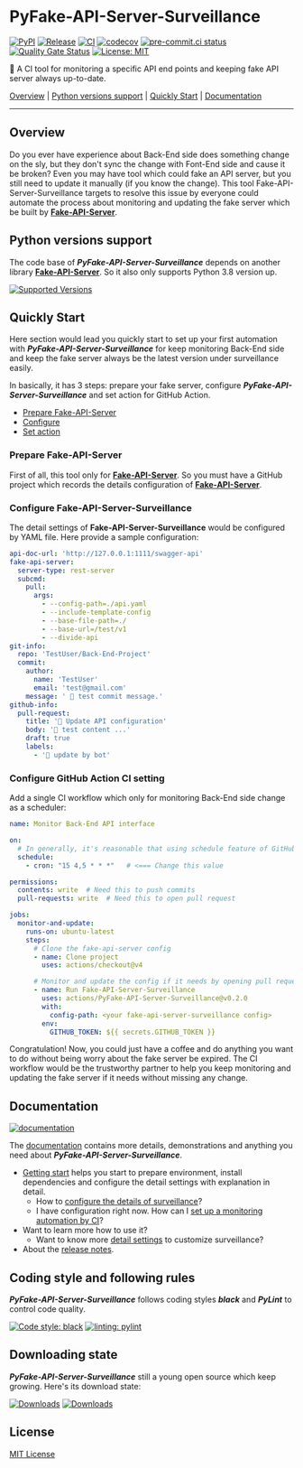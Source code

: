 # PyFake-API-Server-Surveillance

[![PyPI](https://img.shields.io/pypi/v/fake-api-server-surveillance?color=%23099cec&amp;label=PyPI&amp;logo=pypi&amp;logoColor=white)](https://pypi.org/project/fake-api-server-surveillance)
[![Release](https://img.shields.io/github/release/Chisanan232/PyFake-API-Server-Surveillance.svg?label=Release&logo=github)](https://github.com/Chisanan232/PyFake-API-Server-Surveillance/releases)
[![CI](https://github.com/Chisanan232/PyFake-API-Server-Surveillance/actions/workflows/ci.yaml/badge.svg)](https://github.com/Chisanan232/PyFake-API-Server-Surveillance/actions/workflows/ci.yaml)
[![codecov](https://codecov.io/gh/Chisanan232/PyFake-API-Server-Surveillance/graph/badge.svg?token=GJYBfInkzX)](https://codecov.io/gh/Chisanan232/PyFake-API-Server-Surveillance)
[![pre-commit.ci status](https://results.pre-commit.ci/badge/github/Chisanan232/PyFake-API-Server-Surveillance/master.svg)](https://results.pre-commit.ci/latest/github/Chisanan232/PyFake-API-Server-Surveillance/master)
[![Quality Gate Status](https://sonarcloud.io/api/project_badges/measure?project=Chisanan232_PyFake-API-Server-Surveillance&metric=alert_status)](https://sonarcloud.io/summary/new_code?id=Chisanan232_PyFake-API-Server-Surveillance)
[![License: MIT](https://img.shields.io/badge/License-MIT-yellow.svg)](https://opensource.org/licenses/MIT)

🤖 A CI tool for monitoring a specific API end points and keeping fake API server always up-to-date.

[Overview](#overview) | [Python versions support](#Python-versions-support) | [Quickly Start](#quickly-start) | [Documentation](#documentation)
<hr>


## Overview

Do you ever have experience about Back-End side does something change on the sly, but they don't sync the change with
Font-End side and cause it be broken? Even you may have tool which could fake an API server, but you still need to update
it manually (if you know the change). This tool Fake-API-Server-Surveillance targets to resolve this issue by everyone
could automate the process about monitoring and updating the fake server which be built by [**Fake-API-Server**].

[**Fake-API-Server**]: https://github.com/Chisanan232/PyFake-API-Server

## Python versions support

The code base of **_PyFake-API-Server-Surveillance_** depends on another library [**Fake-API-Server**].
So it also only supports Python 3.8 version up.

[![Supported Versions](https://img.shields.io/pypi/pyversions/fake-api-server-surveillance.svg?logo=python&logoColor=FBE072)](https://pypi.org/project/fake-api-server-surveillance)


## Quickly Start

Here section would lead you quickly start to set up your first automation with **_PyFake-API-Server-Surveillance_** for
keep monitoring Back-End side and keep the fake server always be the latest version under surveillance easily.

In basically, it has 3 steps: prepare your fake server, configure **_PyFake-API-Server-Surveillance_** and set action for
GitHub Action.

* [Prepare Fake-API-Server](#prepare-fake-api-server)
* [Configure](#configure-fake-api-server-surveillance)
* [Set action](#configure-github-action-ci-setting)

### Prepare **Fake-API-Server**

First of all, this tool only for [**Fake-API-Server**]. So you must have a GitHub project which records the details
configuration of [**Fake-API-Server**].

### Configure **Fake-API-Server-Surveillance**

The detail settings of **Fake-API-Server-Surveillance** would be configured by YAML file. Here provide a sample
configuration:

```yaml
api-doc-url: 'http://127.0.0.1:1111/swagger-api'
fake-api-server:
  server-type: rest-server
  subcmd:
    pull:
      args:
        - --config-path=./api.yaml
        - --include-template-config
        - --base-file-path=./
        - --base-url=/test/v1
        - --divide-api
git-info:
  repo: 'TestUser/Back-End-Project'
  commit:
    author:
      name: 'TestUser'
      email: 'test@gmail.com'
    message: ' 🧪 test commit message.'
github-info:
  pull-request:
    title: '🤖 Update API configuration'
    body: '🚧 test content ...'
    draft: true
    labels:
      - '🤖 update by bot'
```

### Configure GitHub Action CI setting

Add a single CI workflow which only for monitoring Back-End side change as a scheduler:

```yaml
name: Monitor Back-End API interface

on:
  # In generally, it's reasonable that using schedule feature of GitHub Action to monitor the Back-End side API change..
  schedule:
    - cron: "15 4,5 * * *"   # <=== Change this value

permissions:
  contents: write  # Need this to push commits
  pull-requests: write  # Need this to open pull request

jobs:
  monitor-and-update:
    runs-on: ubuntu-latest
    steps:
      # Clone the fake-api-server config
      - name: Clone project
        uses: actions/checkout@v4

      # Monitor and update the config if it needs by opening pull request
      - name: Run Fake-API-Server-Surveillance
        uses: actions/PyFake-API-Server-Surveillance@v0.2.0
        with:
          config-path: <your fake-api-server-surveillance config>
        env:
          GITHUB_TOKEN: ${{ secrets.GITHUB_TOKEN }}
```

Congratulation! Now, you could just have a coffee and do anything you want to do without being worry about the fake
server be expired. The CI workflow would be the trustworthy partner to help you keep monitoring and updating the fake
server if it needs without missing any change.


## Documentation

[![documentation](https://github.com/Chisanan232/PyFake-API-Server-Surveillance/actions/workflows/documentation.yaml/badge.svg)](https://github.com/Chisanan232/PyFake-API-Server-Surveillance/actions/workflows/documentation.yaml)

The [documentation](https://chisanan232.github.io/PyFake-API-Server-Surveillance/stable/) contains more details, demonstrations and anything you need about **_PyFake-API-Server-Surveillance_**.

* [Getting start](https://chisanan232.github.io/PyFake-API-Server-Surveillance/stable/getting-started/version-requirements/) helps you start to prepare environment, install dependencies and configure the detail settings with explanation in detail.
    * How to [configure the details of surveillance](https://chisanan232.github.io/PyFake-API-Server-Surveillance/stable/getting-started/configure-your-api/)?
    * I have configuration right now. How can I [set up a monitoring automation by CI](https://chisanan232.github.io/PyFake-API-Server-Surveillance/stable/getting-started/setup-web-server/)?
* Want to learn more how to use it?
    * Want to know more [detail settings](https://chisanan232.github.io/PyFake-API-Server-Surveillance/stable/configure-references/config-basic-info/) to customize surveillance?
* About the [release notes](https://chisanan232.github.io/PyFake-API-Server-Surveillance/latest/release_note/).


## Coding style and following rules

**_PyFake-API-Server-Surveillance_** follows coding styles **_black_** and **_PyLint_** to control code quality.

[![Code style: black](https://img.shields.io/badge/code%20style-black-000000.svg)](https://github.com/psf/black)
[![linting: pylint](https://img.shields.io/badge/linting-pylint-yellowgreen)](https://github.com/pylint-dev/pylint)


## Downloading state

**_PyFake-API-Server-Surveillance_** still a young open source which keep growing. Here's its download state:

[![Downloads](https://pepy.tech/badge/fake-api-server-surveillance)](https://pepy.tech/project/fake-api-server-surveillance)
[![Downloads](https://pepy.tech/badge/fake-api-server-surveillance/month)](https://pepy.tech/project/fake-api-server-surveillance)


## License

[MIT License](./LICENSE)
